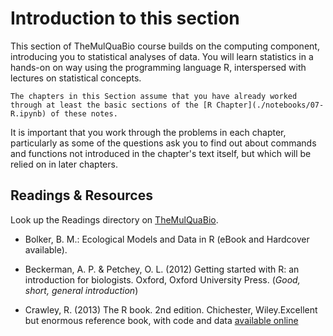# Introduction to this section

This section of TheMulQuaBio course builds on the computing component, introducing you to statistical analyses of data. You will learn statistics in a hands-on on way using the programming language R, interspersed with lectures on statistical concepts.

```{note}
The chapters in this Section assume that you have already worked through at least the basic sections of the [R Chapter](./notebooks/07-R.ipynb) of these notes.
```

It is important that you work through the problems in each chapter, particularly as some of the questions ask you to find out about commands and functions not introduced in the chapter's text itself, but which will be relied on in later chapters.

## Readings & Resources

Look up the Readings directory on [TheMulQuaBio](https://github.com/mhasoba/TheMulQuaBio).

* Bolker, B. M.: Ecological Models and Data in R (eBook and Hardcover available).

* Beckerman, A. P. & Petchey, O. L. (2012) Getting started with R: an introduction for biologists. Oxford, Oxford University Press. (*Good, short, general introduction*)

* Crawley, R. (2013) The R book. 2nd edition. Chichester, Wiley.Excellent but enormous reference book, with code and data [available online](http://www.bio.ic.ac.uk/research/mjcraw/therbook/index.htm)